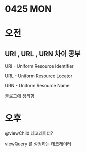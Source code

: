 # 0425 MON

# 오전
## URI , URL , URN 차이 공부 

URI - Uniform Resource Identifier

URL - Uniform Resource Locator

URN - Uniform Resource Name

[블로그에 정리함](https://developer-jeongyeon.tistory.com/48)


# 오후 

@viewChild 데코레이터? 

viewQuery 를 설정하는 데코레이터 